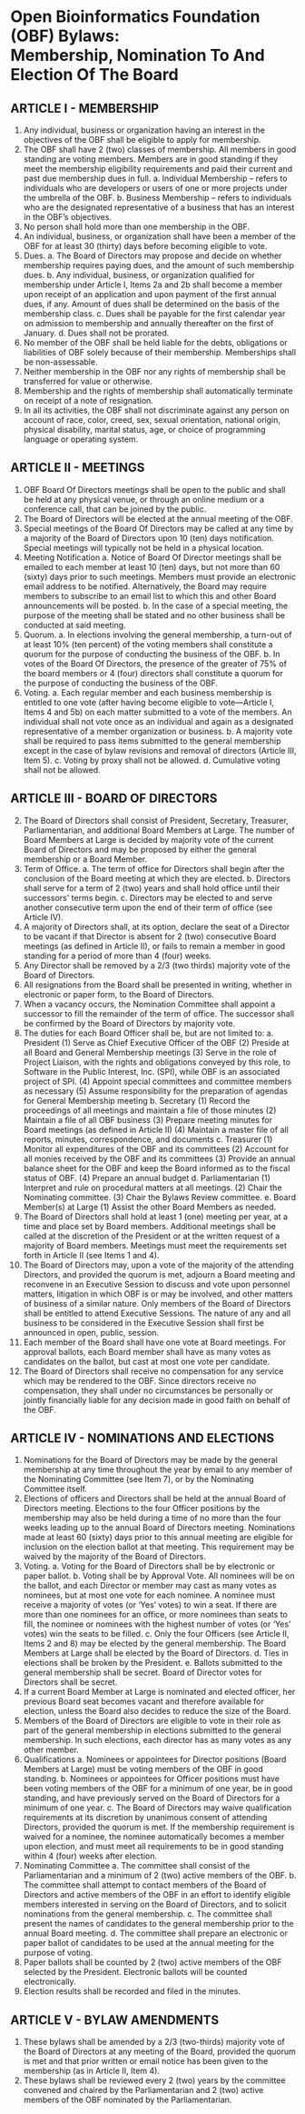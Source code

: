 Open Bioinformatics Foundation (OBF) Bylaws: <br/> Membership, Nomination To And Election Of The Board
========

ARTICLE I - MEMBERSHIP
-------------------

1.	Any individual, business or organization having an interest in the objectives of the OBF shall be eligible to apply for membership.
1.	The OBF shall have 2 (two) classes of membership. All members in good standing are voting members. Members are in good standing if they meet the membership eligibility requirements and paid their current and past due membership dues in full.
    a.	Individual Membership – refers to individuals who are developers or users of one or more projects under the umbrella of the OBF.
    b.	Business Membership – refers to individuals who are the designated representative of a business that has an interest in the OBF’s objectives.
3.	No person shall hold more than one membership in the OBF.
4.	An individual, business, or organization shall have been a member of the OBF for at least 30 (thirty) days before becoming eligible to vote.
5.	Dues.
    a.	The Board of Directors may propose and decide on whether membership requires paying dues, and the amount of such membership dues.
    b.	Any individual, business, or organization qualified for membership under Article I, Items 2a and 2b shall become a member upon receipt of an application and upon payment of the first annual dues, if any. Amount of dues shall be determined on the basis of the membership class.
    c.	Dues shall be payable for the first calendar year on admission to membership and annually thereafter on the first of January.
    d.	Dues shall not be prorated.
6.	No member of the OBF shall be held liable for the debts, obligations or liabilities of OBF solely because of their membership. Memberships shall be non-assessable.
7.	Neither membership in the OBF nor any rights of membership shall be transferred for value or otherwise.
8.	Membership and the rights of membership shall automatically terminate on receipt of a note of resignation.
9.	In all its activities, the OBF shall not discriminate against any person on account of race, color, creed, sex, sexual orientation, national origin, physical disability, marital status, age, or choice of programming language or operating system.

ARTICLE II - MEETINGS
------------------

1.	OBF Board Of Directors meetings shall be open to the public and shall be held at any physical venue, or through an online medium or a conference call, that can be joined by the public.
2.	The Board of Directors will be elected at the annual meeting of the OBF.
3.	Special meetings of the Board Of Directors may be called at any time by a majority of the Board of Directors upon 10 (ten) days notification. Special meetings will typically not be held in a physical location.
4.	Meeting Notification
    a.	Notice of Board Of Director meetings shall be emailed to each member at least 10 (ten) days, but not more than 60 (sixty) days prior to such meetings. Members must provide an electronic email address to be notified. Alternatively, the Board may require members to subscribe to an email list to which this and other Board announcements will be posted.
    b.	In the case of a special meeting, the purpose of the meeting shall be stated and no other business shall be conducted at said meeting.
5.	Quorum.
    a.	In elections involving the general membership, a turn-out of at least 10% (ten percent) of the voting members shall constitute a quorum for the purpose of conducting the business of the OBF.
    b.	In votes of the Board Of Directors, the presence of the greater of 75% of the board members or 4 (four) directors shall constitute a quorum for the purpose of conducting the business of the OBF.
6.	Voting.
    a.	Each regular member and each business membership is entitled to one vote (after having become eligible to vote—Article I, Items 4 and 5b) on each matter submitted to a vote of the members. An individual shall not vote once as an individual and again as a designated representative of a member organization or business.
    b.	A majority vote shall be required to pass items submitted to the general membership except in the case of bylaw revisions and removal of directors (Article III, Item 5).
    c.	Voting by proxy shall not be allowed.
    d.	Cumulative voting shall not be allowed.

ARTICLE III - BOARD OF DIRECTORS
----------------------------

2.	The Board of Directors shall consist of President, Secretary, Treasurer, Parliamentarian, and additional Board Members at Large. The number of Board Members at Large is decided by majority vote of the current Board of Directors and may be proposed by either the general membership or a Board Member.
3.	Term of Office.
    a.	The term of office for Directors shall begin after the conclusion of the Board meeting at which they are elected.
    b.	Directors shall serve for a term of 2 (two) years and shall hold office until their successors' terms begin. 
    c.	Directors may be elected to and serve another consecutive term upon the end of their term of office (see Article IV).
4.	A majority of Directors shall, at its option, declare the seat of a Director to be vacant if that Director is absent for 2 (two) consecutive Board meetings (as defined in Article II), or fails to remain a member in good standing for a period of more than 4 (four) weeks.
5.	Any Director shall be removed by a 2/3 (two thirds) majority vote of the Board of Directors. 
6.	All resignations from the Board shall be presented in writing, whether in electronic or paper form, to the Board of Directors.
7.	When a vacancy occurs, the Nomination Committee shall appoint a successor to fill the remainder of the term of office. The successor shall be confirmed by the Board of Directors by majority vote.
8.	The duties for each Board Officer shall be, but are not limited to:
    a.	President
        (1)	Serve as Chief Executive Officer of the OBF
        (2)	Preside at all Board and General Membership meetings
        (3)	Serve in the role of Project Liaison, with the rights and obligations conveyed by this role, to Software in the Public Interest, Inc. (SPI), while OBF is an associated project of SPI.
        (4)	Appoint special committees and committee members as necessary
        (5)	Assume responsibility for the preparation of agendas for General Membership meeting
    b.	Secretary
        (1)	Record the proceedings of all meetings and maintain a file of those minutes
        (2)	Maintain a file of all OBF business
        (3)	Prepare meeting minutes for Board meetings (as defined in Article II)
        (4)	Maintain a master file of all reports, minutes, correspondence, and documents
    c.	Treasurer
        (1)	Monitor all expenditures of the OBF and its committees
        (2)	Account for all monies received by the OBF and its committees
        (3)	Provide an annual balance sheet for the OBF and keep the Board informed as to the fiscal status of OBF.
        (4)	Prepare an annual budget
    d.	Parliamentarian
        (1)	Interpret and rule on procedural matters at all meetings.
        (2)	Chair the Nominating committee.
        (3)	Chair the Bylaws Review committee.
    e.	Board Member(s) at Large
        (1)	Assist the other Board Members as needed.
9.	The Board of Directors shall hold at least 1 (one) meeting per year, at a time and place set by Board members. Additional meetings shall be called at the discretion of the President or at the written request of a majority of Board members. Meetings must meet the requirements set forth in Article II (see Items 1 and 4).
10.	The Board of Directors may, upon a vote of the majority of the attending Directors, and provided the quorum is met, adjourn a Board meeting and reconvene in an Executive Session to discuss and vote upon personnel matters, litigation in which OBF is or may be involved, and other matters of business of a similar nature. Only members of the Board of Directors shall be entitled to attend Executive Sessions. The nature of any and all business to be considered in the Executive Session shall first be announced in open, public, session.
11.	Each member of the Board shall have one vote at Board meetings. For approval ballots, each Board member shall have as many votes as candidates on the ballot, but cast at most one vote per candidate.
12.	The Board of Directors shall receive no compensation for any service which may be rendered to the OBF. Since directors receive no compensation, they shall under no circumstances be personally or jointly financially liable for any decision made in good faith on behalf of the OBF.

ARTICLE IV - NOMINATIONS AND ELECTIONS
-----------------------------------

1.	Nominations for the Board of Directors may be made by the general membership at any time throughout the year by email to any member of the Nominating Committee (see Item 7), or by the Nominating Committee itself. 
2.	Elections of officers and Directors shall be held at the annual Board of Directors meeting. Elections to the four Officer positions by the membership may also be held during a time of no more than the four weeks leading up to the annual Board of Directors meeting. Nominations made at least 60 (sixty) days prior to this annual meeting are eligible for inclusion on the election ballot at that meeting. This requirement may be waived by the majority of the Board of Directors.
3.	Voting.
    a.	Voting for the Board of Directors shall be by electronic or paper ballot.
    b.	Voting shall be by Approval Vote. All nominees will be on the ballot, and each Director or member may cast as many votes as nominees, but at most one vote for each nominee. A nominee must receive a majority of votes (or ‘Yes’ votes) to win a seat. If there are more than one nominees for an office, or more nominees than seats to fill, the nominee or nominees with the highest number of votes (or ‘Yes’ votes) win the seats to be filled.
    c.	Only the four Officers (see Article II, Items 2 and 8) may be elected by the general membership. The Board Members at Large shall be elected by the Board of Directors.
    d.	Ties in elections shall be broken by the President.
    e.	Ballots submitted to the general membership shall be secret. Board of Director votes for Directors shall be secret.
4.	If a current Board Member at Large is nominated and elected officer, her previous Board seat becomes vacant and therefore available for election, unless the Board also decides to reduce the size of the Board.
5.	Members of the Board of Directors are eligible to vote in their role as part of the general membership in elections submitted to the general membership. In such elections, each director has as many votes as any other member.
6.	Qualifications
    a.	Nominees or appointees for Director positions (Board Members at Large) must be voting members of the OBF in good standing.
    b.	Nominees or appointees for Officer positions must have been voting members of the OBF for a minimum of one year, be in good standing, and have previously served on the Board of Directors for a minimum of one year.
    c.	The Board of Directors may waive qualification requirements at its discretion by unanimous consent of attending Directors, provided the quorum is met. If the membership requirement is waived for a nominee, the nominee automatically becomes a member upon election, and must meet all requirements to be in good standing within 4 (four) weeks after election. 
7.	Nominating Committee
    a.	The committee shall consist of the Parliamentarian and a minimum of 2 (two) active members of the OBF.
    b.	The committee shall attempt to contact members of the Board of Directors and active members of the OBF in an effort to identify eligible members interested in serving on the Board of Directors, and to solicit nominations from the general membership.
    c.	The committee shall present the names of candidates to the general membership prior to the annual Board meeting.
    d.	The committee shall prepare an electronic or paper ballot of candidates to be used at the annual meeting for the purpose of voting.
8.	Paper ballots shall be counted by 2 (two) active members of the OBF selected by the President. Electronic ballots will be counted electronically.
9.	Election results shall be recorded and filed in the minutes.

ARTICLE V - BYLAW AMENDMENTS
---------------------------

1. These bylaws shall be amended by a 2/3 (two-thirds) majority vote of the Board of Directors at any meeting of the Board, provided the quorum is met and that prior written or email notice has been given to the membership (as in Article II, Item 4).
2. These bylaws shall be reviewed every 2 (two) years by the committee convened and chaired by the Parliamentarian and 2 (two) active members of the OBF nominated by the Parliamentarian.
